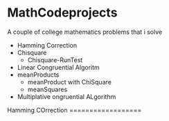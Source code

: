 # MathCodeprojects
A couple of college mathematics problems that i solve
<ul>
  <li>Hamming Correction</li>
  <li>Chisquare
    <ul>
      <li>Chisquare-RunTest</li>
    </ul>
  </li>
  <li>Linear Congruential Algoritm</li>
  <li>meanProducts
    <ul>
      <li>meanProduct with ChiSquare</li>
      <li>meanSquares</li>
    </ul>
  </li>
  <li>Multiplative ongruential ALgorithm</li>
</ul>
Hamming COrrection
==================
